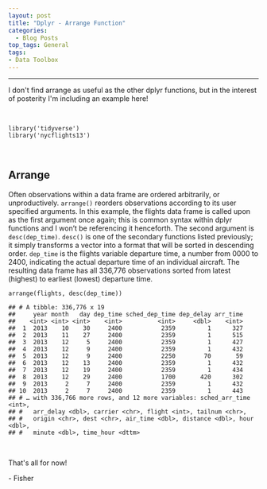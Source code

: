 ```yaml
---
layout: post
title: "Dplyr - Arrange Function"
categories:
  - Blog Posts
top_tags: General
tags:
- Data Toolbox
---
```


<hr>

I don't find arrange as useful as the other dplyr functions, but in the interest of 
posterity I'm including an example here!

<br>

    library('tidyverse')
    library('nycflights13')

<br>

## Arrange

Often observations within a data frame are ordered arbitrarily, or
unproductively. `arrange()` reorders observations according to its user
specified arguments. In this example, the flights data frame is called
upon as the first argument once again; this is common syntax within
dplyr functions and I won’t be referencing it henceforth. The second
argument is `desc(dep_time)`. `desc()` is one of the secondary functions
listed previously; it simply transforms a vector into a format that will
be sorted in descending order. `dep_time` is the flights variable
departure time, a number from 0000 to 2400, indicating the actual
departure time of an individual aircraft. The resulting data frame has
all 336,776 observations sorted from latest (highest) to earliest
(lowest) departure time.

    arrange(flights, desc(dep_time))

    ## # A tibble: 336,776 x 19
    ##     year month   day dep_time sched_dep_time dep_delay arr_time
    ##    <int> <int> <int>    <int>          <int>     <dbl>    <int>
    ##  1  2013    10    30     2400           2359         1      327
    ##  2  2013    11    27     2400           2359         1      515
    ##  3  2013    12     5     2400           2359         1      427
    ##  4  2013    12     9     2400           2359         1      432
    ##  5  2013    12     9     2400           2250        70       59
    ##  6  2013    12    13     2400           2359         1      432
    ##  7  2013    12    19     2400           2359         1      434
    ##  8  2013    12    29     2400           1700       420      302
    ##  9  2013     2     7     2400           2359         1      432
    ## 10  2013     2     7     2400           2359         1      443
    ## # … with 336,766 more rows, and 12 more variables: sched_arr_time <int>,
    ## #   arr_delay <dbl>, carrier <chr>, flight <int>, tailnum <chr>,
    ## #   origin <chr>, dest <chr>, air_time <dbl>, distance <dbl>, hour <dbl>,
    ## #   minute <dbl>, time_hour <dttm>

<br  />

That's all for now!

\- Fisher

<br>
<br>

